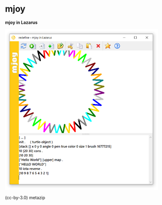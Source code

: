 # mjoy
**mjoy in Lazarus**

![mjoyLaz1](https://raw.githubusercontent.com/metazip/mjoy/main/images/mjoyLaz1.png)

(cc-by-3.0) metazip
